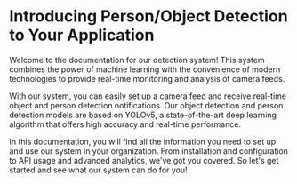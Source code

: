 # Introducing Person/Object Detection to Your Application

Welcome to the documentation for our detection system! This system combines the power of machine learning with the convenience of modern technologies to provide real-time monitoring and analysis of camera feeds.

With our system, you can easily set up a camera feed and receive real-time object and person detection notifications. Our object detection and person detection models are based on YOLOv5, a state-of-the-art deep learning algorithm that offers high accuracy and real-time performance.

In this documentation, you will find all the information you need to set up and use our system in your organization. From installation and configuration to API usage and advanced analytics, we've got you covered. So let's get started and see what our system can do for you!